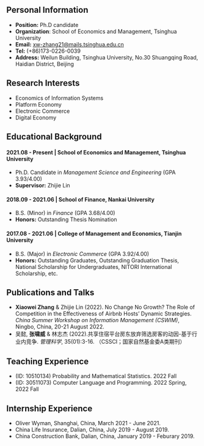 ## Personal Information
- **Position:** Ph.D candidate
- **Organization**: School of Economics and Management, Tsinghua University
- **Email:** xw-zhang21@mails.tsinghua.edu.cn
- **Tel:** (+86)173-0226-0039
- **Address:** Weilun Building, Tsinghua University, No.30 Shuangqing Road, Haidian District, Beijing

## Research Interests
- Economics of Information Systems
- Platform Economy
- Electronic Commerce
- Digital Economy

## Educational Background
#### 2021.08 - Present | School of Economics and Management, Tsinghua University
- Ph.D. Candidate in *Management Science and Engineering* (GPA 3.93/4.00)
- **Supervisor:** Zhijie Lin

#### 2018.09 - 2021.06 | School of Finance, Nankai University
- B.S. (Minor) in *Finance* (GPA 3.68/4.00)
- **Honors:** Outstanding Thesis Nomination

#### 2017.08 - 2021.06 | College of Management and Economics, Tianjin University
- B.S. (Major) in *Electronic Commerce* (GPA 3.92/4.00)
- **Honors:** Outstanding Graduates, Outstanding Graduation Thesis, National Scholarship for Undergraduates, NITORI International Scholarship, etc.

## Publications and Talks
- **Xiaowei Zhang** & Zhijie Lin (2022). No Change No Growth? The Role of Competition in the Effectiveness of Airbnb Hosts’ Dynamic Strategies. *China Summer Workshop on
Information Management (CSWIM)*, Ningbo, China, 20-21 August 2022.
- 吴懿, **张啸威** & 林志杰 (2022).共享住宿平台房东放弃筛选房客的动因-基于行业内竞争. *管理科学*, 35(01):3-16. （CSSCI；国家自然基金委A类期刊）

## Teaching Experience
- (ID: 10510134) Probability and Mathematical Statistics. 2022 Fall
- (ID: 30511073) Computer Language and Programming. 2022 Spring, 2022 Fall

## Internship Experience
- Oliver Wyman, Shanghai, China, March 2021 - June 2021.
- China Life Insurance, Dalian, China, July 2019 - August 2019.
- China Construction Bank, Dalian, China, January 2019 - Feburary 2019.
